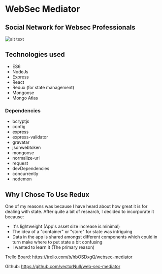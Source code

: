 # WebSec Mediator

## Social Network for Websec Professionals

![alt text]('./client/src/img/WebSecMediator_loginPage.png')

## Technologies used
* ES6
* NodeJs 
* Express
* React
* Redux (for state management)
* Mongoose
* Mongo Atlas


### Dependencies
* bcryptjs
* config
* express
* express-validator
* gravatar
* jsonwebtoken
* mongoose
* normalize-url
* request     
* devDependencies
* concurrently
* nodemon


## Why I Chose To Use Redux
One of my reasons was because I have heard about how great it is for dealing with state. After quite a bit of research, I decided to incorporate it because:
* It's lightweight (App's asset size increase is minimal)
* The idea of a "container" or "store" for state was intriguing
* Data in the app is shared amongst different components which could in turn make where to put state a bit confusing
* I wanted to learn it (The primary reason)




Trello Board:
https://trello.com/b/hbOSDxgQ/websec-mediator

Github:
https://github.com/vectorNull/web-sec-mediator
